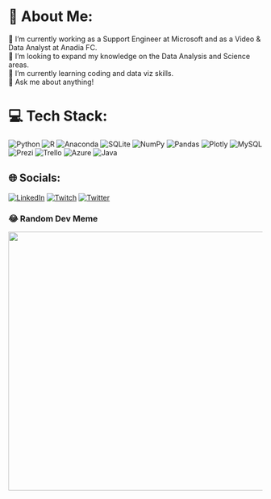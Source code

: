 # 💫 About Me:
🔭 I’m currently working as a Support Engineer at Microsoft and as a Video & Data Analyst at Anadia FC.<br>🤝 I’m looking to expand my knowledge on the Data Analysis and Science areas.<br>🌱 I’m currently learning coding and data viz skills.<br>💬 Ask me about anything!

# 💻 Tech Stack:
![Python](https://img.shields.io/badge/python-3670A0?style=flat&logo=python&logoColor=ffdd54) ![R](https://img.shields.io/badge/r-%23276DC3.svg?style=flat&logo=r&logoColor=white) ![Anaconda](https://img.shields.io/badge/Anaconda-%2344A833.svg?style=flat&logo=anaconda&logoColor=white) ![SQLite](https://img.shields.io/badge/sqlite-%2307405e.svg?style=flat&logo=sqlite&logoColor=white) ![NumPy](https://img.shields.io/badge/numpy-%23013243.svg?style=flat&logo=numpy&logoColor=white) ![Pandas](https://img.shields.io/badge/pandas-%23150458.svg?style=flat&logo=pandas&logoColor=white) ![Plotly](https://img.shields.io/badge/Plotly-%233F4F75.svg?style=flat&logo=plotly&logoColor=white) ![MySQL](https://img.shields.io/badge/mysql-%2300f.svg?style=flat&logo=mysql&logoColor=white) ![Prezi](https://img.shields.io/badge/Prezi-%23000000.svg?style=flat&logo=Prezi&logoColor=white) ![Trello](https://img.shields.io/badge/Trello-%23026AA7.svg?style=flat&logo=Trello&logoColor=white) ![Azure](https://img.shields.io/badge/azure-%230072C6.svg?style=flat&logo=azure-devops&logoColor=white) ![Java](https://img.shields.io/badge/java-%23ED8B00.svg?style=flat&logo=java&logoColor=white)

## 🌐 Socials:
[![LinkedIn](https://img.shields.io/badge/LinkedIn-%230077B5.svg?logo=linkedin&logoColor=white)](https://linkedin.com/in/otiagoalves) [![Twitch](https://img.shields.io/badge/Twitch-%239146FF.svg?logo=Twitch&logoColor=white)](https://twitch.tv/taaalves) [![Twitter](https://img.shields.io/badge/Twitter-%231DA1F2.svg?logo=Twitter&logoColor=white)](https://twitter.com/talvxz) 

### 😂 Random Dev Meme
<img src="https://random-memer.herokuapp.com/" width="512px"/>
